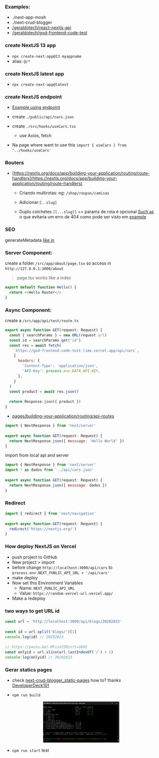 ### Examples:

- ./next-app-mosh
- ./next-crud-blogger
- [/geraldotech/react-nextjs-api](https://github.com/geraldotech/react-nextjs-api)
- [/geraldotech/god-frontend-code-test](https://github.com/geraldotech/god-frontend-code-test)

### create NextJS 13 app

- `npx create-next-app@13 myappname`
- alias: `@/*`

### create NextJS latest app

- `npx create-next-app@latest`

### create NextJS endpoint

- [Example using endpoint](https://github.com/geraldotech/god-frontend-code-test/tree/master/src)

- create `./public/api/cars.json`
- create `./src/hooks/useCars.tsx`
  - use Axios, fetch
- Na page where want to use this `import { useCars } from '../hooks/useCars'`

### Routers

- [https://nextjs.org/docs/app/building-your-application/routing/route-handlers](https://nextjs.org/docs/app/building-your-application/routing/route-handlers)

  - Criando multirotas: eg: `/shop/roupas/camisas`

  - Adicionar:`[..slug]`
  - Duplo colchetes `[[...slug]]` == params de rota é opcional [Such as](https://github.com/geraldotech/DevMap/blob/main/ReactJS/NextJS/curso-Deck101/next-crud-blogger/app/shopping/%5B%5B...slug%5D%5D/page.js) o que evitaria um erro de 404 como pode ser visto em [example](https://github.com/geraldotech/DevMap/blob/main/ReactJS/NextJS/curso-Deck101/next-crud-blogger/app/shop/%5B...slug%5D/page.js)

### SEO

generateMetadata [ like in](https://github.com/geraldotech/DevMap/blob/main/ReactJS/NextJS/curso-Deck101/next-crud-blogger/app/shop/%5B...slug%5D/page.js#L8)

### Server Component:

create a folder `/src/app/about/page.tsx` so access in `http://127.0.0.1:3000/about`

> page.tsx works like a index

```js
export default function Hello() {
  return <>Hello Router</>
}
```

### Async Component:

create a `/src/app/api/test/route.ts`

```jsx
export async function GET(request: Request) {
  const { searchParams } = new URL(request.url)
  const id = searchParams.get('id')
  const res = await fetch(
    `https://god-frontend-code-test-lime.vercel.app/api/cars`,
    {
      headers: {
        'Content-Type': 'application/json',
        'API-Key': process.env.DATA_API_KEY,
      },
    }
  )
  const product = await res.json()

  return Response.json({ product })
}
```

- [pages/building-your-application/routing/api-routes](https://nextjs.org/docs/pages/building-your-application/routing/api-routes)

```jsx
import { NextResponse } from 'next/server'

export async function GET(request: Request) {
  return NextResponse.json({ messsage: 'Hello World' })
}
```

import from local api and server

```jsx
import { NextResponse } from 'next/server'
import * as dados from '../api/cars.json'

export async function GET(request: Request) {
  return NextResponse.json({ messsage: dados })
}
```

### Redirect

```jsx
import { redirect } from 'next/navigation'

export async function GET(request: Request) {
  redirect('https://nextjs.org/')
}
```

### How deploy NextJS on Vercel

- push project to GitHub
- New project > import
- before change `http://localhost:3000/api/cars` to `process.env.NEXT_PUBLIC_API_URL + '/api/cars'`
- make deploy
- Now set this Environment Variables
  - Name: `NEXT_PUBLIC_API_URL`
  - Value: `https://random-vercel-url.vercel.app/`
- Make a redeploy

### two ways to get URL id

```js
const url = 'http://localhost:3000/api/blogs/20202023'

const id = url.split('blogs/')[1]
console.log(id) // 20202023

// https://youtu.be/-MFiza7ZRzs?t=1692
const onlyid = url.slice(url.lastIndexOf('/') + 1)
console.log(onlyid) // 20202023
```

### Gerar statics pages

- check [next-crud-blogger_static-pages](next-crud-blogger_static-pages) how to? thanks [DeveloperDeck101](https://youtu.be/g7q0RG1fhLk?t=1409)

- `npm run build`

<div align='center'>
<img src="./src/npm-run-build.png" width="50%">
</div>

- `npm run start` test
